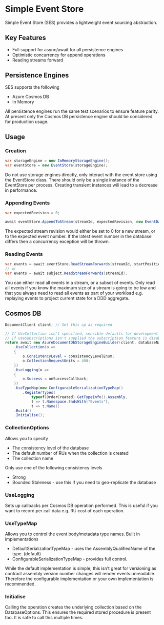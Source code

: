 # Simple Event Store

Simple Event Store (SES) provides a lightweight event sourcing abstraction.

## Key Features
- Full support for async/await for all persistence engines
- Optimistic concurrency for append operations
- Reading streams forward

## Persistence Engines
SES supports the following
- Azure Cosmos DB
- In Memory

All persistence engines run the same test scenarios to ensure feature parity.  At present only the Cosmos DB persistence engine should be considered for production usage.

## Usage

### Creation
```csharp
var storageEngine = new InMemoryStorageEngine();
var eventStore = new EventStore(storageEngine);
```
Do not use storage engines directly, only interact with the event store using the EventStore class.  There should only be a single instance of the EventStore per process.  Creating transient instances will lead to a decrease in performance.

### Appending Events
```csharp
var expectedRevision = 0;

await eventStore.AppendToStream(streamId, expectedRevision, new EventData(Guid.NewGuid(), new OrderCreated(streamId)));
```
The expected stream revision would either be set to 0 for a new stream, or to the expected event number.  If the latest event number in the database differs then a concurrency exception will be thrown.

### Reading Events
```csharp
var events = await eventStore.ReadStreamForwards(streamId, startPosition: 2, numberOfEventsToRead: 1);
// or
var events = await subject.ReadStreamForwards(streamId);
```
You can either read all events in a stream, or a subset of events.  Only read all events if you know the maximum size of a stream is going to be low and that you always need to read all events as part of your workload e.g. replaying events to project current state for a DDD aggregate.

## Cosmos DB
```csharp
DocumentClient client; // Set this up as required

// If UseCollection isn't specified, sensible defaults for development are used.
// If UseSubscriptions isn't supplied the subscription feature is disabled.
return await new AzureDocumentDbStorageEngineBuilder(client, databaseName)
	.UseCollection(o =>
   	{
		o.ConsistencyLevel = consistencyLevelEnum;
		o.CollectionRequestUnits = 400;
	})
	.UseLogging(o =>
	{
		o.Success = onSuccessCallback;
	})
	.UseTypeMap(new ConfigurableSerializationTypeMap()
		.RegisterTypes(
			typeof(OrderCreated).GetTypeInfo().Assembly,
			t => t.Namespace.EndsWith("Events"),
			t => t.Name))
	.Build()
	.Initialise();
```
### CollectionOptions
Allows you to specify
- The consistency level of the database
- The default number of RUs when the collection is created
- The collection name

Only use one of the following consistency levels
- Strong
- Bounded Staleness - use this if you need to geo-replicate the database

### UseLogging
Sets up callbacks per Cosmos DB operation performed.  This is useful if you want to record per call data e.g. RU cost of each operation.

### UseTypeMap
Allows you to control the event body/metadata type names.  Built in implementations
- DefaultSerializationTypeMap - uses the AssemblyQualifiedName of the type. (default)
- ConfigurableSerializationTypeMap - provides full control.

While the default implementation is simple, this isn't great for versioning as contract assembly version number changes will render events unreadable.  Therefore the configurable implementation or your own implementation is recommended.

### Initialise
Calling the operation creates the underlying collection based on the DatabaseOptions.  This ensures the required stored procedure is present too.  It is safe to call this multiple times.
